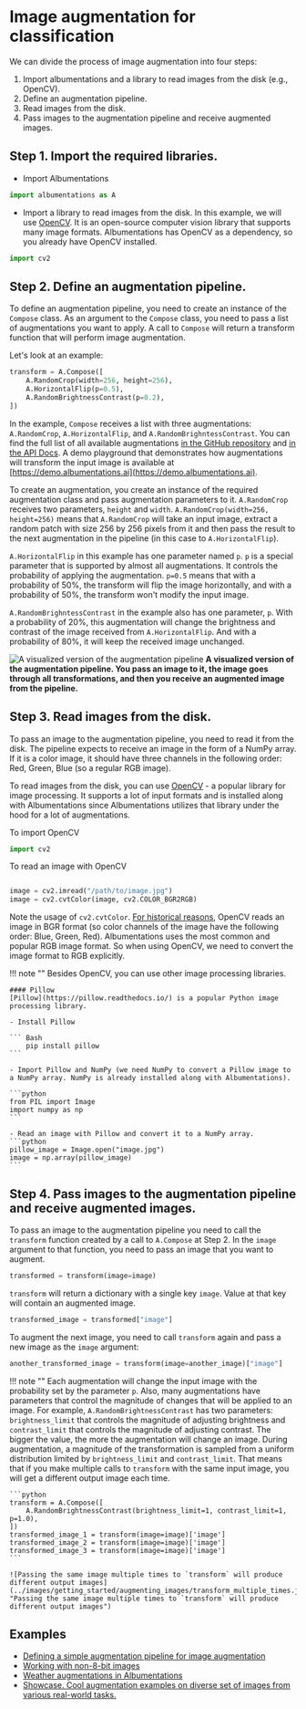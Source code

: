 # Image augmentation for classification

We can divide the process of image augmentation into four steps:

1. Import albumentations and a library to read images from the disk (e.g., OpenCV).
2. Define an augmentation pipeline.
3. Read images from the disk.
4. Pass images to the augmentation pipeline and receive augmented images.

## Step 1. Import the required libraries.

- Import Albumentations

```python
import albumentations as A
```

- Import a library to read images from the disk. In this example, we will use [OpenCV](https://opencv.org/). It is an open-source computer vision library that supports many image formats. Albumentations has OpenCV as a dependency, so you already have OpenCV installed.

```python
import cv2
```

## Step 2. Define an augmentation pipeline.

To define an augmentation pipeline, you need to create an instance of the `Compose` class. As an argument to the `Compose` class, you need to pass a list of augmentations you want to apply. A call to `Compose` will return a transform function that will perform image augmentation.

 Let's look at an example:

```python
transform = A.Compose([
    A.RandomCrop(width=256, height=256),
    A.HorizontalFlip(p=0.5),
    A.RandomBrightnessContrast(p=0.2),
])

```

In the example, `Compose` receives a list with three augmentations: `A.RandomCrop`, `A.HorizontalFlip`, and `A.RandomBrighntessContrast`. You can find the full list of all available augmentations [in the GitHub repository](https://github.com/albumentations-team/albumentations#pixel-level-transforms) and [in the API Docs](https://albumentations.ai/docs/api_reference/augmentations/). A demo playground that demonstrates how augmentations will transform the input image is available at [https://demo.albumentations.ai](https://demo.albumentations.ai).

To create an augmentation, you create an instance of the required augmentation class and pass augmentation parameters to it. `A.RandomCrop` receives two parameters, `height` and `width`. `A.RandomCrop(width=256, height=256)` means that `A.RandomCrop` will take an input image, extract a random patch with size 256 by 256 pixels from it and then pass the result to the next augmentation in the pipeline (in this case to `A.HorizontalFlip`).

`A.HorizontalFlip` in this example has one parameter named `p`. `p` is a special parameter that is supported by almost all augmentations. It controls the probability of applying the augmentation. `p=0.5` means that with a probability of 50%, the transform will flip the image horizontally, and with a probability of 50%, the transform won't modify the input image.

`A.RandomBrighntessContrast` in the example also has one parameter, `p`. With a probability of 20%, this augmentation will change the brightness and contrast of the image received from `A.HorizontalFlip`. And with a probability of 80%, it will keep the received image unchanged.

![A visualized version of the augmentation pipeline](../images/getting_started/augmenting_images/augmentation_pipeline_visualized.jpg "A visualized version of the augmentation pipeline")
**A visualized version of the augmentation pipeline. You pass an image to it, the image goes through all transformations, and then you receive an augmented image from the pipeline.**


## Step 3. Read images from the disk.

To pass an image to the augmentation pipeline, you need to read it from the disk. The pipeline expects to receive an image in the form of a NumPy array. If it is a color image, it should have three channels in the following order: Red, Green, Blue (so a regular RGB image).

To read images from the disk, you can use [OpenCV](https://opencv.org/) - a popular library for image processing. It supports a lot of input formats and is installed along with Albumentations since Albumentations utilizes that library under the hood for a lot of augmentations.

To import OpenCV

```python
import cv2
```

To read an image with OpenCV

```python

image = cv2.imread("/path/to/image.jpg")
image = cv2.cvtColor(image, cv2.COLOR_BGR2RGB)
```
Note the usage of `cv2.cvtColor`. [For historical reasons](https://www.learnopencv.com/why-does-opencv-use-bgr-color-format/), OpenCV reads an image in BGR format (so color channels of the image have the following order: Blue, Green, Red). Albumentations uses the most common and popular RGB image format. So when using OpenCV, we need to convert the image format to RGB explicitly.

!!! note ""
    Besides OpenCV, you can use other image processing libraries.

    #### Pillow
    [Pillow](https://pillow.readthedocs.io/) is a popular Python image processing library.

    - Install Pillow

    ``` Bash
        pip install pillow
    ```

    - Import Pillow and NumPy (we need NumPy to convert a Pillow image to a NumPy array. NumPy is already installed along with Albumentations).

    ```python
    from PIL import Image
    import numpy as np
    ```

    - Read an image with Pillow and convert it to a NumPy array.
    ```python
    pillow_image = Image.open("image.jpg")
    image = np.array(pillow_image)
    ```


## Step 4. Pass images to the augmentation pipeline and receive augmented images.


To pass an image to the augmentation pipeline you need to call the `transform` function created by a call to `A.Compose` at Step 2. In the `image` argument to that function, you need to pass an image that you want to augment.

```python
transformed = transform(image=image)
```

`transform` will return a dictionary with a single key `image`. Value at that key will contain an augmented image.

```python
transformed_image = transformed["image"]
```

To augment the next image, you need to call `transform` again and pass a new image as the `image` argument:


```python
another_transformed_image = transform(image=another_image)["image"]
```

!!! note ""
    Each augmentation will change the input image with the probability set by the parameter `p`. Also, many augmentations have parameters that control the magnitude of changes that will be applied to an image. For example, `A.RandomBrightnessContrast` has two parameters: `brightness_limit` that controls the magnitude of adjusting brightness and `contrast_limit` that controls the magnitude of adjusting contrast. The bigger the value, the more the augmentation will change an image. During augmentation, a magnitude of the transformation is sampled from a uniform distribution limited by `brightness_limit` and `contrast_limit`. That means that if you make multiple calls to `transform` with the same input image, you will get a different output image each time.

    ```python
    transform = A.Compose([
        A.RandomBrightnessContrast(brightness_limit=1, contrast_limit=1, p=1.0),
    ])
    transformed_image_1 = transform(image=image)['image']
    transformed_image_2 = transform(image=image)['image']
    transformed_image_3 = transform(image=image)['image']
    ```

    ![Passing the same image multiple times to `transform` will produce different output images](../images/getting_started/augmenting_images/transform_multiple_times.jpg "Passing the same image multiple times to `transform` will produce different output images")

## Examples
- [Defining a simple augmentation pipeline for image augmentation](../../examples/example/)
- [Working with non-8-bit images](../../examples/example_16_bit_tiff/)
- [Weather augmentations in Albumentations](../../examples/example_weather_transforms/)
- [Showcase. Cool augmentation examples on diverse set of images from various real-world tasks.](../../examples/showcase/)
